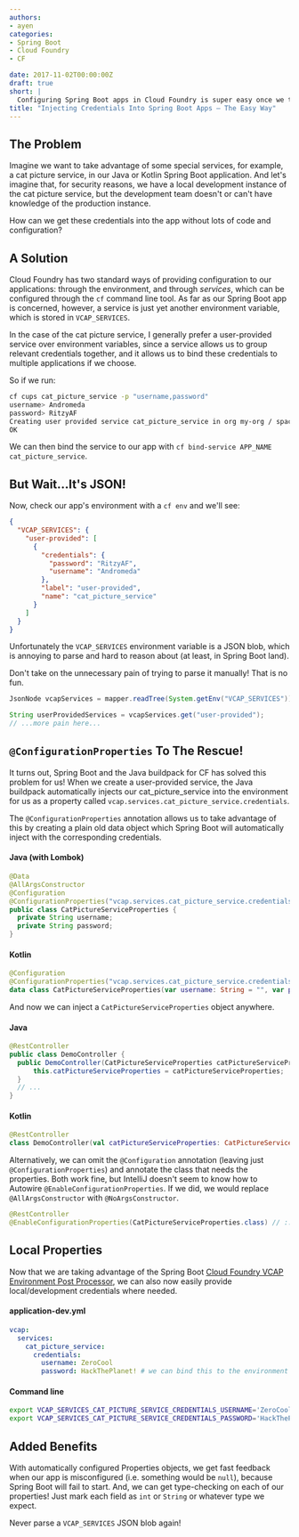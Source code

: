 ```yaml
---
authors:
- ayen
categories:
- Spring Boot
- Cloud Foundry
- CF

date: 2017-11-02T00:00:00Z
draft: true
short: |
  Configuring Spring Boot apps in Cloud Foundry is super easy once we take advantage of ConfigurationProperties and user-provided services.
title: "Injecting Credentials Into Spring Boot Apps – The Easy Way"
---
```


## The Problem

Imagine we want to take advantage of some special services, for example, a cat picture service, in our Java or Kotlin Spring Boot application. And let's imagine that, for security reasons, we have a local development instance of the cat picture service, but the development team doesn't or can't have knowledge of the production instance.

How can we get these credentials into the app without lots of code and configuration?

## A Solution

Cloud Foundry has two standard ways of providing configuration to our applications: through the environment, and through _services_, which can be configured through the `cf` command line tool. As far as our Spring Boot app is concerned, however, a service is just yet another environment variable, which is stored in `VCAP_SERVICES`.

In the case of the cat picture service, I generally prefer a user-provided service over environment variables, since a service allows us to group relevant credentials together, and it allows us to bind these credentials to multiple applications if we choose.

So if we run:

~~~bash
cf cups cat_picture_service -p "username,password"
username> Andromeda
password> RitzyAF
Creating user provided service cat_picture_service in org my-org / space development as user@user.com...
OK
~~~

We can then bind the service to our app with `cf bind-service APP_NAME cat_picture_service`.

## But Wait...It's JSON!

Now, check our app's environment with a `cf env` and we'll see:

~~~json
{
  "VCAP_SERVICES": {
    "user-provided": [
      {
        "credentials": {
          "password": "RitzyAF",
          "username": "Andromeda"
        },
        "label": "user-provided",
        "name": "cat_picture_service"
      }
    ]
  }
}
~~~

Unfortunately the `VCAP_SERVICES` environment variable is a JSON blob, which is annoying to parse and hard to reason about (at least, in Spring Boot land).

Don't take on the unnecessary pain of trying to parse it manually! That is no fun.

~~~java
JsonNode vcapServices = mapper.readTree(System.getEnv("VCAP_SERVICES"));

String userProvidedServices = vcapServices.get("user-provided");
// ...more pain here...
~~~

## `@ConfigurationProperties` To The Rescue!

It turns out, Spring Boot and the Java buildpack for CF has solved this problem for us! When we create a user-provided service, the Java buildpack automatically injects our cat_picture_service into the environment for us as a property called  `vcap.services.cat_picture_service.credentials`.

The `@ConfigurationProperties` annotation allows us to take advantage of this by creating a plain old data object which Spring Boot will automatically inject with the corresponding credentials.

#### Java (with Lombok)
~~~java
@Data
@AllArgsConstructor
@Configuration
@ConfigurationProperties("vcap.services.cat_picture_service.credentials")
public class CatPictureServiceProperties {
  private String username;
  private String password;
}
~~~

#### Kotlin
~~~kotlin
@Configuration
@ConfigurationProperties("vcap.services.cat_picture_service.credentials")
data class CatPictureServiceProperties(var username: String = "", var password: String = "")
~~~

And now we can inject a `CatPictureServiceProperties` object anywhere.

#### Java
~~~java
@RestController
public class DemoController {
  public DemoController(CatPictureServiceProperties catPictureServiceProperties) {
      this.catPictureServiceProperties = catPictureServiceProperties;
  }
  // ...
}
~~~

#### Kotlin
~~~kotlin
@RestController
class DemoController(val catPictureServiceProperties: CatPictureServiceProperties) {/* ... */}
~~~

Alternatively, we can omit the `@Configuration` annotation (leaving just `@ConfigurationProperties`) and annotate the class that needs the properties. Both work fine, but IntelliJ doesn't seem to know how to Autowire `@EnableConfigurationProperties`. If we did, we would replace `@AllArgsConstructor` with `@NoArgsConstructor`.

~~~java
@RestController
@EnableConfigurationProperties(CatPictureServiceProperties.class) // ::class in Kotlin
~~~

## Local Properties
Now that we are taking advantage of the Spring Boot [Cloud Foundry VCAP Environment Post Processor](https://docs.spring.io/spring-boot/docs/current/api/org/springframework/boot/cloud/CloudFoundryVcapEnvironmentPostProcessor.html), we can also now easily provide local/development credentials where needed.

#### application-dev.yml
~~~yaml
vcap:
  services:
    cat_picture_service:
      credentials:
        username: ZeroCool
        password: HackThePlanet! # we can bind this to the environment also: ${CAT_PICTURE_SERVICE_PASSWORD}
~~~

#### Command line
~~~bash
export VCAP_SERVICES_CAT_PICTURE_SERVICE_CREDENTIALS_USERNAME='ZeroCool'
export VCAP_SERVICES_CAT_PICTURE_SERVICE_CREDENTIALS_PASSWORD='HackThePlanet!'
~~~

## Added Benefits
With automatically configured Properties objects, we get fast feedback when our app is misconfigured (i.e. something would be `null`), because Spring Boot will fail to start. And, we can get type-checking on each of our properties! Just mark each field as `int` or `String` or whatever type we expect.

Never parse a `VCAP_SERVICES` JSON blob again!
